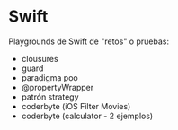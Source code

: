 # Swift
 
Playgrounds de Swift de "retos" o pruebas:
- clousures
- guard
- paradigma poo
- @propertyWrapper
- patrón strategy
- coderbyte (iOS Filter Movies)
- coderbyte (calculator - 2 ejemplos)
